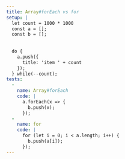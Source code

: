 ```yaml
---
title: Array#forEach vs for
setup: |
  let count = 1000 * 1000
  const a = [];
  const b = [];
  
  
  do {
    a.push({
      title: 'item ' + count
    });
  } while(--count);
tests:
  -
    name: Array#forEach
    code: |
      a.forEach(x => {
        b.push(x);
      });
  -
    name: for
    code: |
      for (let i = 0; i < a.length; i++) {
        b.push(a[i]);
      });
---
```


